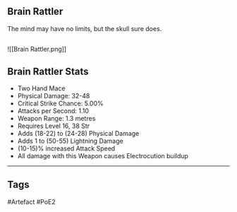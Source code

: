 ## Brain Rattler
The mind may have no limits, but the skull sure does.
##
![[Brain Rattler.png]]
## Brain Rattler Stats
- Two Hand Mace
- Physical Damage: 32-48
- Critical Strike Chance: 5.00%
- Attacks per Second: 1.10
- Weapon Range: 1.3 metres
- Requires Level 16, 38 Str
- Adds (18-22) to (24-28) Physical Damage
- Adds 1 to (50-55) Lightning Damage
- (10-15)% increased Attack Speed
- All damage with this Weapon causes Electrocution buildup


---
## Tags
#Artefact
#PoE2